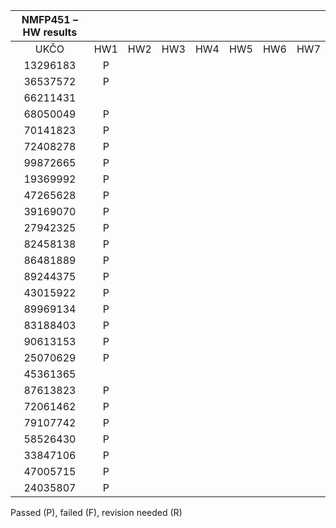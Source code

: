 |     **NMFP451 – HW results**          |                 |      |      |      |      |      |      |
|:-------------------------------------:|:---------------:|:----:|:----:|:----:|:----:|:----:|:----:|
| UKČO                                  | HW1             | HW2  | HW3  | HW4  | HW5  | HW6  | HW7  |
| 13296183                              | P               |      |      |      |      |      |      |
| 36537572                              | P               |      |      |      |      |      |      |  
| 66211431                              |                |      |      |      |      |      |      |    
| 68050049                              | P               |      |      |      |      |      |      |      
| 70141823                              | P               |      |      |      |      |      |      |      
| 72408278                              | P               |      |      |      |      |      |      |      
| 99872665                              | P               |      |      |      |      |      |      |      
| 19369992                              | P               |      |      |      |      |      |      |      
| 47265628                              | P               |      |      |      |      |      |      |     
| 39169070                              | P               |      |      |      |      |      |      |     
| 27942325                              | P               |      |      |      |      |      |      |      
| 82458138                              | P               |      |      |      |      |      |      |      
| 86481889                              | P               |      |      |      |      |      |      |      
| 89244375                              | P               |      |      |      |      |      |      |      
| 43015922                              | P               |      |      |      |      |      |      |      
| 89969134                              | P               |      |      |      |      |      |      |      
| 83188403                              | P               |      |      |      |      |      |      |      
| 90613153                              | P               |      |      |      |      |      |      |      
| 25070629                              | P               |      |      |      |      |      |      |      
| 45361365                              |                |      |      |      |      |      |      |      
| 87613823                              | P               |      |      |      |      |      |      |      
| 72061462                              | P               |      |      |      |      |      |      |      
| 79107742                              | P               |      |      |      |      |      |      |      
| 58526430                              | P               |      |      |      |      |      |      |      
| 33847106                              | P               |      |      |      |      |      |      |      
| 47005715                              | P               |      |      |      |      |      |      |      
| 24035807                              | P               |      |      |      |      |      |      |      

Passed (P), failed (F), revision needed (R)
